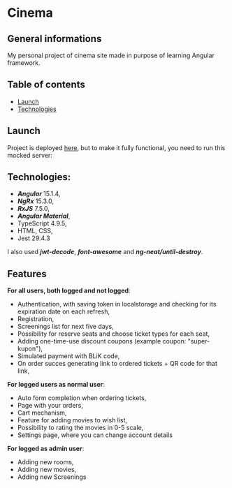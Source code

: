 # Cinema
## General informations
My personal project of cinema site made in purpose of learning Angular framework.
## Table of contents
* [Launch](#launch)
* [Technologies](#technologies)
## Launch
Project is deployed [here](https://gleaming-rabanadas-c6f5e0.netlify.app), but to make it fully functional, you need to run this mocked server: 
## Technologies:
- ***Angular*** 15.1.4,
- ***NgRx*** 15.3.0,
- ***RxJS*** 7.5.0,
- ***Angular Material***,
- TypeScript 4.9.5,
- HTML, CSS,
- Jest 29.4.3

I also used ***jwt-decode***, ***font-awesome*** and ***ng-neat/until-destroy***.
## Features
**For all users, both logged and not logged**:
- Authentication, with saving token in localstorage and checking for its expiration date on each refresh,
- Registration,
- Screenings list for next five days,
- Possibility for reserve seats and choose ticket types for each seat,
- Adding one-time-use discount coupons (example coupon: "super-kupon"),
- Simulated payment with BLiK code,
- On order succes generating link to ordered tickets + QR code for that link,

**For logged users as normal user**:
- Auto form completion when ordering tickets,
- Page with your orders,
- Cart mechanism,
- Feature for adding movies to wish list,
- Possibility to rating the movies in 0-5 scale,
- Settings page, where you can change account details

**For logged as admin user**:
- Adding new rooms,
- Adding new movies,
- Adding new Screenings

